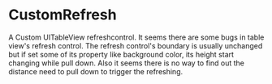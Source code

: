 # CustomRefresh
A Custom UITableView refreshcontrol. It seems there are some bugs in table view's refresh control. The refresh control's
boundary is usually unchanged but if set some of its property like background color, its height start changing while 
pull down. Also it seems there is no way to find out the distance need to pull down to trigger the refreshing.
